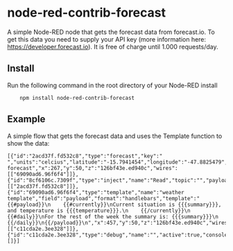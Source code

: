 # node-red-contrib-forecast
A simple Node-RED node that gets the forecast data from forecast.io.
To get this data you need to supply your API key (more information here: https://developer.forecast.io). It is free of charge until 1.000 requests/day. 


Install
-------

Run the following command in the root directory of your Node-RED install

        npm install node-red-contrib-forecast

Example
-------
A simple flow that gets the forecast data and uses the Template function to show the data:

    [{"id":"2acd37f.fd532c8","type":"forecast","key":" ","units":"celcius","latitude":"-15.7941454","longitude":"-47.8825479","name":"Brasilia forecast","x":267,"y":50,"z":"126bf43e.ed940c","wires":[["69090ad6.96f6f4"]]},{"id":"8cf6106c.7309f","type":"inject","name":"Read","topic":"","payload":"test2","payloadType":"none","repeat":"","crontab":"","once":false,"x":84,"y":50,"z":"126bf43e.ed940c","wires":[["2acd37f.fd532c8"]]},{"id":"69090ad6.96f6f4","type":"template","name":"weather template","field":"payload","format":"handlebars","template":"{{#payload}}\n    {{#currently}}\nCurrent situation is {{{summary}}}, and temperature is {{{temperature}}}.\n    {{/currently}}\n    {{#daily}}\nFor the rest of the week the summary is: {{{summary}}}\n    {{/daily}}\n{{/payload}}\n","x":457,"y":50,"z":"126bf43e.ed940c","wires":[["c11cda2e.3ee328"]]},{"id":"c11cda2e.3ee328","type":"debug","name":"","active":true,"console":"false","complete":"payload","x":655,"y":51,"z":"126bf43e.ed940c","wires":[]}]
    
    
